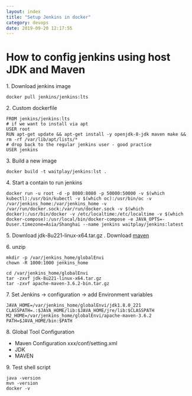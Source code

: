 ```yaml
---
layout: index
title: "Setup Jenkins in docker"
category: devops
date: 2019-09-20 12:17:55
---
```



# How to config jenkins using host JDK and Maven


1\. Download jenkins image  

```
docker pull jenkins/jenkins:lts
```
2\. Custom dockerfile

```
FROM jenkins/jenkins:lts
# if we want to install via apt
USER root
RUN apt-get update && apt-get install -y openjdk-8-jdk maven make && rm -rf /var/lib/apt/lists/*
# drop back to the regular jenkins user - good practice
USER jenkins
```
3\. Build a new image

```
docker build -t waitplay/jenkins:lst .
```
4\. Start a contain to run jenkins

```
docker run -u root -d -p 8080:8080 -p 50000:50000 -v $(which kubectl):/usr/bin/kubectl -v $(which oc):/usr/bin/oc -v /var/jenkins_home:/var/jenkins_home -v /var/run/docker.sock:/var/run/docker.sock -v $(which docker):/usr/bin/docker -v /etc/localtime:/etc/localtime -v $(which docker-compose):/usr/local/bin/docker-compose -e JAVA_OPTS=-Duser.timezone=Asia/Shanghai --name jenkins waitplay/jenkins:latest
```
5\. Download jdk-8u221-linux-x64.tar.gz
. Download [maven](http://us.mirrors.quenda.co/apache/maven/maven-3/3.6.2/binaries/apache-maven-3.6.2-bin.tar.gz)

6\. unzip

```
mkdir -p /var/jenkins_home/globalEnvi
chown -R 1000:1000 jenkins_home

cd /var/jenkins_home/globalEnvi
tar -zxvf jdk-8u221-linux-x64.tar.gz
tar -zxvf apache-maven-3.6.2-bin.tar.gz
```
7\. Set Jenkins -> configuration -> add Environment variables

```
JAVA_HOME=/var/jenkins_home/globalEnvi/jdk1.8.0_221
CLASSPATH=.:$JAVA_HOME/lib:$JAVA_HOME/jre/lib:$CLASSPATH
M2_HOME=/var/jenkins_home/globalEnvi/apache-maven-3.6.2
PATH=$JAVA_HOME/bin:$PATH
```
8\. Global Tool Configuration

- Maven Configuration
  xxx/conf/setting.xml
- JDK
- MAVEN

9\. Test shell script

```
java -version
mvn -version
docker -v
```



